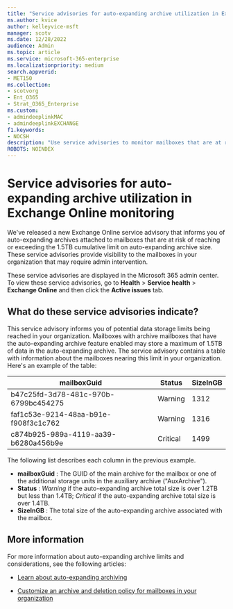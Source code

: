 ```yaml
---
title: "Service advisories for auto-expanding archive utilization in Exchange Online monitoring"
ms.author: kvice
author: kelleyvice-msft
manager: scotv
ms.date: 12/28/2022
audience: Admin
ms.topic: article
ms.service: microsoft-365-enterprise
ms.localizationpriority: medium
search.appverid:
- MET150
ms.collection:
- scotvorg
- Ent_O365
- Strat_O365_Enterprise
ms.custom: 
- admindeeplinkMAC
- admindeeplinkEXCHANGE
f1.keywords:
- NOCSH
description: "Use service advisories to monitor mailboxes that are at risk of reaching or exceeding the auto-expanding archive size limits."
ROBOTS: NOINDEX
---
```


# Service advisories for auto-expanding archive utilization in Exchange Online monitoring

We've released a new Exchange Online service advisory that informs you of auto-expanding archives attached to mailboxes that are at risk of reaching or exceeding the 1.5TB cumulative limit on auto-expanding archive size.  These service advisories provide visibility to the mailboxes in your organization that may require admin intervention.

These service advisories are displayed in the Microsoft 365 admin center. To view these service advisories, go to **Health** \> **Service health** \> **Exchange Online** and then click the **Active issues** tab.

## What do these service advisories indicate?

This service advisory informs you of potential data storage limits being reached in your organization.  Mailboxes with archive mailboxes that have the auto-expanding archive feature enabled may store a maximum of 1.5TB of data in the auto-expanding archive.  The service advisory contains a table with information about the mailboxes nearing this limit in your organization. Here's an example of the table:

| mailboxGuid | Status | SizeInGB |
| --- | --- | --- |
| b47c25fd-3d78-481c-970b-6799bc454275 | Warning | 1312 |
| faf1c53e-9214-48aa-b91e-f908f3c1c762 | Warning | 1316 |
| c874b925-989a-4119-aa39-b6280a456b9e | Critical | 1499 |

The following list describes each column in the previous example.

- **mailboxGuid** : The GUID of the main archive for the mailbox or one of the additional storage units in the auxiliary archive ("AuxArchive").
- **Status** : _Warning_ if the auto-expanding archive total size is over 1.2TB but less than 1.4TB; _Critical_ if the auto-expanding archive total size is over 1.4TB.
- **SizeInGB** : The total size of the auto-expanding archive associated with the mailbox.

## More information

For more information about auto-expanding archive limits and considerations, see the following articles:

- [Learn about auto-expanding archiving](/microsoft-365/compliance/autoexpanding-archiving)

- [Customize an archive and deletion policy for mailboxes in your organization](/microsoft-365/compliance/set-up-an-archive-and-deletion-policy-for-mailboxes)
